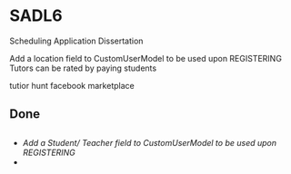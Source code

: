 # SADL6
Scheduling Application Dissertation

Add a location field to CustomUserModel to be used upon REGISTERING</br>
Tutors can be rated by paying students</br>

tutior hunt
facebook marketplace

<h2>Done<h2>
<h6>
  <ul>
    <li>Add a Student/ Teacher field to CustomUserModel to be used upon REGISTERING<li>
  <ul>
<h6>
